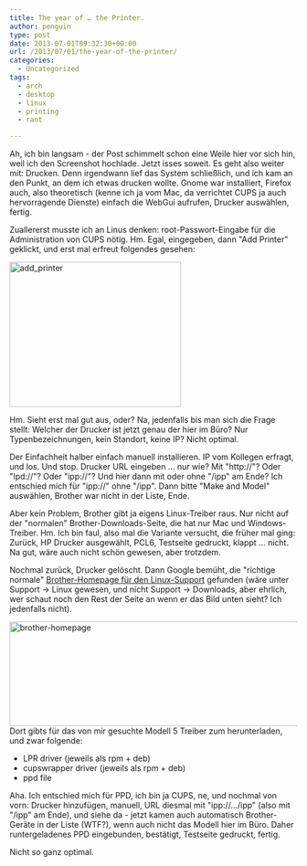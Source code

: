 ```yaml
---
title: The year of … the Printer.
author: penguin
type: post
date: 2013-07-01T09:32:30+00:00
url: /2013/07/01/the-year-of-the-printer/
categories:
  - Uncategorized
tags:
  - arch
  - desktop
  - linux
  - printing
  - rant

---
```

Ah, ich bin langsam - der Post schimmelt schon eine Weile hier vor sich hin, weil ich den Screenshot hochlade. Jetzt isses soweit. Es geht also weiter mit: Drucken. Denn irgendwann lief das System schließlich, und ich kam an den Punkt, an dem ich etwas drucken wollte. Gnome war installiert, Firefox auch, also theoretisch (kenne ich ja vom Mac, da verrichtet CUPS ja auch hervorragende Dienste) einfach die WebGui aufrufen, Drucker auswählen, fertig.

Zuallererst musste ich an Linus denken: root-Passwort-Eingabe für die Administration von CUPS nötig. Hm. Egal, eingegeben, dann "Add Printer" geklickt, und erst mal erfreut folgendes gesehen:

[<img loading="lazy" class="size-medium wp-image-19 aligncenter" alt="add_printer" src="http://sysadminia.files.wordpress.com/2013/07/add_printer.png?w=300" width="300" height="254" srcset="https://flypenguin.de/wp-content/uploads/2013/07/add_printer.png 785w, https://flypenguin.de/wp-content/uploads/2013/07/add_printer-300x255.png 300w, https://flypenguin.de/wp-content/uploads/2013/07/add_printer-768x652.png 768w" sizes="(max-width: 300px) 100vw, 300px" />][1]

Hm. Sieht erst mal gut aus, oder? Na, jedenfalls bis man sich die Frage stellt: Welcher der Drucker ist jetzt genau der hier im Büro? Nur Typenbezeichnungen, kein Standort, keine IP? Nicht optimal.

Der Einfachheit halber einfach manuell installieren. IP vom Kollegen erfragt, und los. Und stop. Drucker URL eingeben ... nur wie? Mit "http://"? Oder "lpd://"? Oder "ipp://"? Und hier dann mit oder ohne "/ipp" am Ende? Ich entschied mich für "ipp://" ohne "/ipp". Dann bitte "Make and Model" auswählen, Brother war nicht in der Liste, Ende.

Aber kein Problem, Brother gibt ja eigens Linux-Treiber raus. Nur nicht auf der "normalen" Brother-Downloads-Seite, die hat nur Mac und Windows-Treiber. Hm. Ich bin faul, also mal die Variante versucht, die früher mal ging: Zurück, HP Drucker ausgewählt, PCL6, Testseite gedruckt, klappt ... nicht. Na gut, wäre auch nicht schön gewesen, aber trotzdem.

Nochmal zurück, Drucker gelöscht. Dann Google bemüht, die "richtige normale" [Brother-Homepage für den Linux-Support][2] gefunden (wäre unter Support -> Linux gewesen, und nicht Support -> Downloads, aber ehrlich, wer schaut noch den Rest der Seite an wenn er das Bild unten sieht? Ich jedenfalls nicht).

[<img loading="lazy" class="aligncenter size-full wp-image-15" alt="brother-homepage" src="http://sysadminia.files.wordpress.com/2013/06/brother-homepage1.png" width="696" height="183" srcset="https://flypenguin.de/wp-content/uploads/2013/06/brother-homepage1.png 745w, https://flypenguin.de/wp-content/uploads/2013/06/brother-homepage1-300x79.png 300w" sizes="(max-width: 696px) 100vw, 696px" />][3]Dort gibts für das von mir gesuchte Modell 5 Treiber zum herunterladen, und zwar folgende:

  * LPR driver (jeweils als rpm + deb)
  * cupswrapper driver (jeweils als rpm + deb)
  * ppd file

Aha. Ich entschied mich für PPD, ich bin ja CUPS, ne, und nochmal von vorn: Drucker hinzufügen, manuell, URL diesmal mit "ipp://.../ipp" (also mit "/ipp" am Ende), und siehe da - jetzt kamen auch automatisch Brother-Geräte in der Liste (WTF?), wenn auch nicht das Modell hier im Büro. Daher runtergeladenes PPD eingebunden, bestätigt, Testseite gedruckt, fertig.

Nicht so ganz optimal.

 [1]: http://sysadminia.files.wordpress.com/2013/07/add_printer.png
 [2]: http://welcome.solutions.brother.com/bsc/public_s/id/linux/en/index.html
 [3]: http://sysadminia.files.wordpress.com/2013/06/brother-homepage1.png